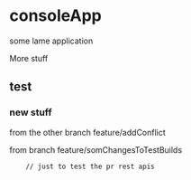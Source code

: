 # consoleApp
some lame application

More stuff
## test


### new stuff


from the other branch feature/addConflict

from branch feature/somChangesToTestBuilds

        // just to test the pr rest apis

